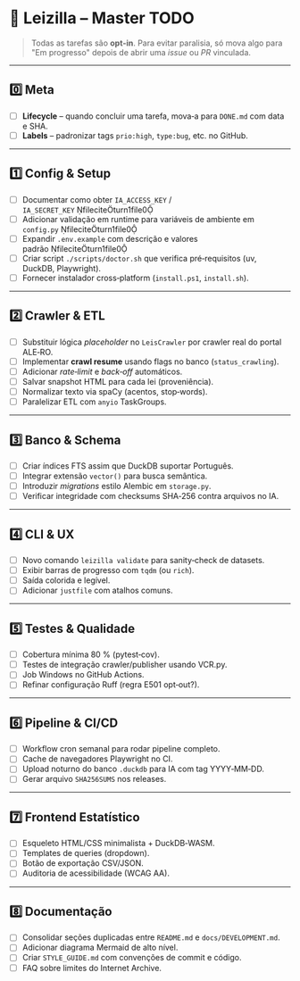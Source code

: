 # 📌 Leizilla – Master TODO

> Todas as tarefas são **opt‑in**. Para evitar paralisia, só mova algo para "Em progresso" depois de abrir uma *issue* ou *PR* vinculada.

---

## 0️⃣ Meta

* [ ] **Lifecycle** – quando concluir uma tarefa, mova‑a para `DONE.md` com data e SHA.
* [ ] **Labels** – padronizar tags `prio:high`, `type:bug`, etc. no GitHub.

---

## 1️⃣ Config & Setup

* [ ] Documentar como obter `IA_ACCESS_KEY` / `IA_SECRET_KEY` fileciteturn1file0
* [ ] Adicionar validação em runtime para variáveis de ambiente em `config.py` fileciteturn1file0
* [ ] Expandir `.env.example` com descrição e valores padrão fileciteturn1file0
* [ ] Criar script `./scripts/doctor.sh` que verifica pré‑requisitos (uv, DuckDB, Playwright).
* [ ] Fornecer instalador cross‑platform (`install.ps1`, `install.sh`).

---

## 2️⃣ Crawler & ETL

* [ ] Substituir lógica *placeholder* no `LeisCrawler` por crawler real do portal ALE‑RO.
* [ ] Implementar **crawl resume** usando flags no banco (`status_crawling`).
* [ ] Adicionar *rate‑limit* e *back‑off* automáticos.
* [ ] Salvar snapshot HTML para cada lei (proveniência).
* [ ] Normalizar texto via spaCy (acentos, stop‑words).
* [ ] Paralelizar ETL com `anyio` TaskGroups.

---

## 3️⃣ Banco & Schema

* [ ] Criar índices FTS assim que DuckDB suportar Português.
* [ ] Integrar extensão `vector()` para busca semântica.
* [ ] Introduzir *migrations* estilo Alembic em `storage.py`.
* [ ] Verificar integridade com checksums SHA‑256 contra arquivos no IA.

---

## 4️⃣ CLI & UX

* [ ] Novo comando `leizilla validate` para sanity‑check de datasets.
* [ ] Exibir barras de progresso com `tqdm` (ou `rich`).
* [ ] Saída colorida e legível.
* [ ] Adicionar `justfile` com atalhos comuns.

---

## 5️⃣ Testes & Qualidade

* [ ] Cobertura mínima 80 % (pytest‑cov).
* [ ] Testes de integração crawler/publisher usando VCR.py.
* [ ] Job Windows no GitHub Actions.
* [ ] Refinar configuração Ruff (regra E501 opt‑out?).

---

## 6️⃣ Pipeline & CI/CD

* [ ] Workflow cron semanal para rodar pipeline completo.
* [ ] Cache de navegadores Playwright no CI.
* [ ] Upload noturno do banco `.duckdb` para IA com tag YYYY‑MM‑DD.
* [ ] Gerar arquivo `SHA256SUMS` nos releases.

---

## 7️⃣ Frontend Estatístico

* [ ] Esqueleto HTML/CSS minimalista + DuckDB‑WASM.
* [ ] Templates de queries (dropdown).
* [ ] Botão de exportação CSV/JSON.
* [ ] Auditoria de acessibilidade (WCAG AA).

---

## 8️⃣ Documentação

* [ ] Consolidar seções duplicadas entre `README.md` e `docs/DEVELOPMENT.md`.
* [ ] Adicionar diagrama Mermaid de alto nível.
* [ ] Criar `STYLE_GUIDE.md` com convenções de commit e código.
* [ ] FAQ sobre limites do Internet Archive.
